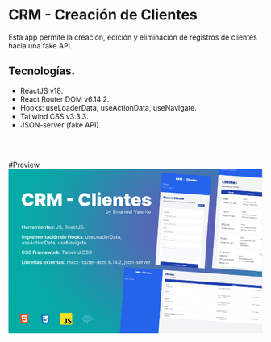 # CRM - Creación de Clientes

Esta app permite la creación, edición y eliminación de registros de clientes hacia una fake API.

## Tecnologías.

- ReactJS v18.
- React Router DOM v6.14.2.
- Hooks: useLoaderData, useActionData, useNavigate.
- Tailwind CSS v3.3.3.
- JSON-server (fake API).

</br>
</br>

#Preview
![texto_alternativo](./src/crm-img.png)
